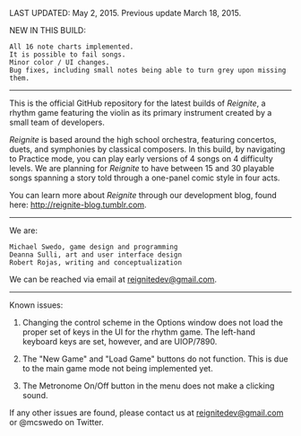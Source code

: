 LAST UPDATED: May 2, 2015. Previous update March 18, 2015. 

NEW IN THIS BUILD:

```
All 16 note charts implemented.
It is possible to fail songs.
Minor color / UI changes.
Bug fixes, including small notes being able to turn grey upon missing them.
```

-----

This is the official GitHub repository for the latest builds of _Reignite_, a rhythm game featuring the violin as its primary instrument created by a small team of developers. 

_Reignite_ is based around the high school orchestra, featuring concertos, duets, and symphonies by classical composers. In this build, by navigating to Practice mode, you can play early versions of 4 songs on 4 difficulty levels. We are planning for _Reignite_ to have between 15 and 30 playable songs spanning a story told through a one-panel comic style in four acts.

You can learn more about _Reignite_ through our development blog, found here: http://reignite-blog.tumblr.com.

-----

We are:

```
Michael Swedo, game design and programming
Deanna Sulli, art and user interface design
Robert Rojas, writing and conceptualization
```

We can be reached via email at reignitedev@gmail.com.

-----

Known issues:
    
1. Changing the control scheme in the Options window does not load the proper set of keys in the UI for the rhythm game. The left-hand keyboard keys are set, however, and are UIOP/7890.
    
2. The "New Game" and "Load Game" buttons do not function. This is due to the main game mode not being implemented yet.

3. The Metronome On/Off button in the menu does not make a clicking sound.

If any other issues are found, please contact us at reignitedev@gmail.com or @mcswedo on Twitter.